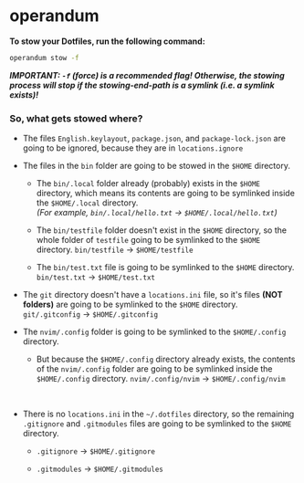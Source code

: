 # operandum
**To stow your Dotfiles, run the following command:**
```bash
operandum stow -f
```
_**IMPORTANT: `-f` (force) is a recommended flag! Otherwise, the stowing process will stop if
the stowing-end-path is a symlink (i.e. a symlink exists)!**_

### So, what gets stowed where?

- The files `English.keylayout`, `package.json`, and `package-lock.json` are going to be ignored,
because they are in `locations.ignore`
- The files in the `bin` folder are going to be stowed in the `$HOME` directory.
  - The `bin/.local` folder already (probably) exists in the `$HOME` directory,
which means its contents are going to be symlinked inside the `$HOME/.local` directory.
  <br>*(For example, `bin/.local/hello.txt` -> `$HOME/.local/hello.txt`)*

  - The `bin/testfile` folder doesn't exist in the `$HOME` directory, so the whole folder of `testfile` going to be symlinked to the `$HOME` directory. `bin/testfile` -> `$HOME/testfile`

  - The `bin/test.txt` file is going to be symlinked to the `$HOME` directory. `bin/test.txt` -> `$HOME/test.txt`

- The `git` directory doesn't have a `locations.ini` file, so it's files **(NOT folders)** are going to be symlinked to the `$HOME` directory.
`git/.gitconfig` -> `$HOME/.gitconfig`

- The `nvim/.config` folder is going to be symlinked to the `$HOME/.config` directory.
  - But because the `$HOME/.config` directory already exists, the contents of the `nvim/.config` folder are going to be symlinked inside the `$HOME/.config` directory.
  `nvim/.config/nvim` -> `$HOME/.config/nvim`

<br>

- There is no `locations.ini` in the `~/.dotfiles` directory, so the remaining
`.gitignore` and `.gitmodules` files are going to be symlinked to the `$HOME` directory.

  - `.gitignore` -> `$HOME/.gitignore`

  - `.gitmodules` -> `$HOME/.gitmodules`
